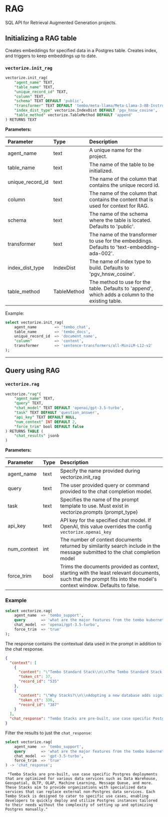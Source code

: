 # RAG

SQL API for Retrieval Augmented Generation projects.

## Initializing a RAG table

Creates embeddings for specified data in a Postgres table. Creates index, and triggers to keep embeddings up to date.

### `vectorize.init_rag`

```sql
vectorize.init_rag(
    "agent_name" TEXT,
    "table_name" TEXT,
    "unique_record_id" TEXT,
    "column" TEXT,
    "schema" TEXT DEFAULT 'public',
    "transformer" TEXT DEFAULT 'tembo/meta-llama/Meta-Llama-3-8B-Instruct',
    "index_dist_type" vectorize.IndexDist DEFAULT 'pgv_hnsw_cosine',
    "table_method" vectorize.TableMethod DEFAULT 'append'
) RETURNS TEXT
```

**Parameters:**

| Parameter      | Type | Description     |
| :---        |    :----   |          :--- |
| agent_name | text | A unique name for the project. |
| table_name | text | The name of the table to be initialized. |
| unique_record_id | text | The name of the column that contains the unique record id. |
| column | text | The name of the column that contains the content that is used for context for RAG. |
| schema | text | The name of the schema where the table is located. Defaults to 'public'. |
| transformer | text | The name of the transformer to use for the embeddings. Defaults to 'text-embedding-ada-002'. |
| index_dist_type | IndexDist | The name of index type to build. Defaults to 'pgv_hnsw_cosine'. |
| table_method | TableMethod | The method to use for the table. Defaults to 'append', which adds a column to the existing table. |

Example:

```sql
select vectorize.init_rag(
    agent_name        => 'tembo_chat',
    table_name        => 'tembo_docs',
    unique_record_id  => 'document_name',
    "column"          => 'content',
    transformer       => 'sentence-transformers/all-MiniLM-L12-v2'
);
```

---

## Query using RAG

### `vectorize.rag`

```sql
vectorize."rag"(
    "agent_name" TEXT,
    "query" TEXT,
    "chat_model" TEXT DEFAULT 'openai/gpt-3.5-turbo',
    "task" TEXT DEFAULT 'question_answer',
    "api_key" TEXT DEFAULT NULL,
    "num_context" INT DEFAULT 2,
    "force_trim" bool DEFAULT false
) RETURNS TABLE (
    "chat_results" jsonb
)
```

**Parameters:**

| Parameter      | Type | Description     |
| :---        |    :----   |          :--- |
| agent_name | text | Specify the name provided during vectorize.init_rag |
| query | text | The user provided query or command provided to the chat completion model.  |
| task | text | Specifies the name of the prompt template to use. Must exist in vectorize.prompts (prompt_type) |
| api_key | text | API key for the specified chat model. If OpenAI, this value overrides the config `vectorize.openai_key` |
| num_context | int | The number of context documents returned by similarity search include in the message submitted to the chat completion model |
| force_trim | bool | Trims the documents provided as context, starting with the least relevant documents, such that the prompt fits into the model's context window. Defaults to false. |

### Example

```sql
select vectorize.rag(
    agent_name  => 'tembo_support',
    query       => 'what are the major features from the tembo kubernetes operator?',
    chat_model  => 'openai/gpt-3.5-turbo',
    force_trim  => 'true'
);
```

The response contains the contextual data used in the prompt in addition to the chat response.

```json
{
  "context": [
    {
      "content": "\"Tembo Standard Stack\\n\\nThe Tembo Standard Stack is a tuned Postgres instance balance for general purpose computing. You have full control over compute, configuration, and extension installation.\"",
      "token_ct": 37,
      "record_id": "535"
    },
    {
      "content": "\"Why Stacks?\\n\\nAdopting a new database adds significant complexity and costs to an engineering organization. Organizations spend a huge amount of time evaluating, benchmarking or migrating databases and setting upcomplicated pipelines keeping those databases in sync.\\n\\nMost of these use cases can be served by Postgres, thanks to its stability, feature completeness and extensibility. However, optimizing Postgres for each use case is a non-trivial task and requires domain expertise, use case understanding and deep Postgres expertise, making it hard for most developers to adopt this.\\n\\nTembo Stacks solve that problem by providing pre-built, use case optimized Postgres deployments.\\n\\nA tembo stack is a pre-built, use case specific Postgres deployment which enables you to quickly deploy specialized data services that can replace external, non-Postgres data services. They help you avoid the pains associated with adopting, operationalizing, optimizing and managing new databases.\\n\\n|Name|Replacement for|\\n|----|---------------|\\n|Data Warehouse| Snowflake, Bigquery |\\n|Geospatial| ESRI, Oracle |\\n|OLTP| Amazon RDS |\\n|OLAP| Snowflake, Bigquery |\\n|Machine Learning| MindsDB |\\n|Message Queue| Amazon SQS, RabbitMQ, Redis |\\n|Mongo Alternative on Postgres| MongoDB |\\n|RAG| LangChain |\\n|Standard| Amazon RDS |\\n|Vector DB| Pinecone, Weaviate |\\n\\nWe are actively working on additional Stacks. Check out the Tembo Roadmap and upvote the stacks you''d like to see next.\"",
      "token_ct": 336,
      "record_id": "387"
    }
  ],
  "chat_response": "Tembo Stacks are pre-built, use case specific Postgres deployments that are optimized for various data services such as Data Warehouse, Geospatial, OLTP, OLAP, Machine Learning, Message Queue, and more. These Stacks aim to provide organizations with specialized data services that can replace external non-Postgres data services. Each Tembo Stack is designed to cater to specific use cases, enabling developers to quickly deploy and utilize Postgres instances tailored to their needs without the complexity of setting up and optimizing Postgres manually."
}
```

Filter the results to just the `chat_response`:

```sql
select vectorize.rag(
    agent_name  => 'tembo_support',
    query       => 'what are the major features from the tembo kubernetes operator?',
    chat_model  => 'gpt-3.5-turbo',
    force_trim  => 'true'
) -> 'chat_response';
```

```text
 "Tembo Stacks are pre-built, use case specific Postgres deployments that are optimized for various data services such as Data Warehouse, Geospatial, OLTP, OLAP, Machine Learning, Message Queue, and more. These Stacks aim to provide organizations with specialized data services that can replace external non-Postgres data services. Each Tembo Stack is designed to cater to specific use cases, enabling developers to quickly deploy and utilize Postgres instances tailored to their needs without the complexity of setting up and optimizing Postgres manually."
```
